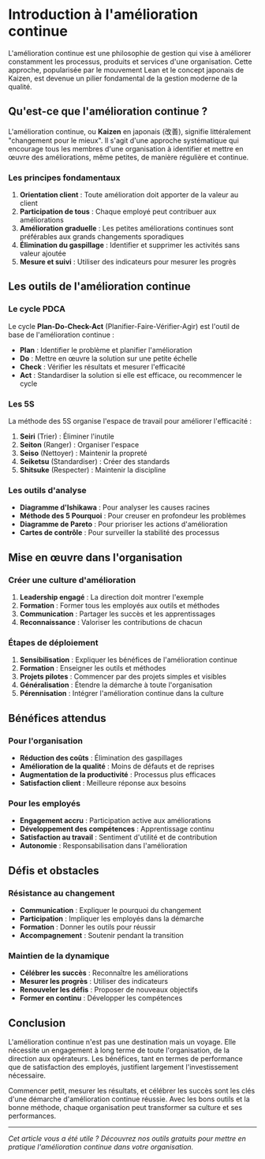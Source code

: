 # Introduction à l'amélioration continue

L'amélioration continue est une philosophie de gestion qui vise à améliorer constamment les processus, produits et services d'une organisation. Cette approche, popularisée par le mouvement Lean et le concept japonais de Kaizen, est devenue un pilier fondamental de la gestion moderne de la qualité.

## Qu'est-ce que l'amélioration continue ?

L'amélioration continue, ou **Kaizen** en japonais (改善), signifie littéralement "changement pour le mieux". Il s'agit d'une approche systématique qui encourage tous les membres d'une organisation à identifier et mettre en œuvre des améliorations, même petites, de manière régulière et continue.

### Les principes fondamentaux

1. **Orientation client** : Toute amélioration doit apporter de la valeur au client
2. **Participation de tous** : Chaque employé peut contribuer aux améliorations
3. **Amélioration graduelle** : Les petites améliorations continues sont préférables aux grands changements sporadiques
4. **Élimination du gaspillage** : Identifier et supprimer les activités sans valeur ajoutée
5. **Mesure et suivi** : Utiliser des indicateurs pour mesurer les progrès

## Les outils de l'amélioration continue

### Le cycle PDCA

Le cycle **Plan-Do-Check-Act** (Planifier-Faire-Vérifier-Agir) est l'outil de base de l'amélioration continue :

- **Plan** : Identifier le problème et planifier l'amélioration
- **Do** : Mettre en œuvre la solution sur une petite échelle
- **Check** : Vérifier les résultats et mesurer l'efficacité
- **Act** : Standardiser la solution si elle est efficace, ou recommencer le cycle

### Les 5S

La méthode des 5S organise l'espace de travail pour améliorer l'efficacité :

1. **Seiri** (Trier) : Éliminer l'inutile
2. **Seiton** (Ranger) : Organiser l'espace
3. **Seiso** (Nettoyer) : Maintenir la propreté
4. **Seiketsu** (Standardiser) : Créer des standards
5. **Shitsuke** (Respecter) : Maintenir la discipline

### Les outils d'analyse

- **Diagramme d'Ishikawa** : Pour analyser les causes racines
- **Méthode des 5 Pourquoi** : Pour creuser en profondeur les problèmes
- **Diagramme de Pareto** : Pour prioriser les actions d'amélioration
- **Cartes de contrôle** : Pour surveiller la stabilité des processus

## Mise en œuvre dans l'organisation

### Créer une culture d'amélioration

1. **Leadership engagé** : La direction doit montrer l'exemple
2. **Formation** : Former tous les employés aux outils et méthodes
3. **Communication** : Partager les succès et les apprentissages
4. **Reconnaissance** : Valoriser les contributions de chacun

### Étapes de déploiement

1. **Sensibilisation** : Expliquer les bénéfices de l'amélioration continue
2. **Formation** : Enseigner les outils et méthodes
3. **Projets pilotes** : Commencer par des projets simples et visibles
4. **Généralisation** : Étendre la démarche à toute l'organisation
5. **Pérennisation** : Intégrer l'amélioration continue dans la culture

## Bénéfices attendus

### Pour l'organisation

- **Réduction des coûts** : Élimination des gaspillages
- **Amélioration de la qualité** : Moins de défauts et de reprises
- **Augmentation de la productivité** : Processus plus efficaces
- **Satisfaction client** : Meilleure réponse aux besoins

### Pour les employés

- **Engagement accru** : Participation active aux améliorations
- **Développement des compétences** : Apprentissage continu
- **Satisfaction au travail** : Sentiment d'utilité et de contribution
- **Autonomie** : Responsabilisation dans l'amélioration

## Défis et obstacles

### Résistance au changement

- **Communication** : Expliquer le pourquoi du changement
- **Participation** : Impliquer les employés dans la démarche
- **Formation** : Donner les outils pour réussir
- **Accompagnement** : Soutenir pendant la transition

### Maintien de la dynamique

- **Célébrer les succès** : Reconnaître les améliorations
- **Mesurer les progrès** : Utiliser des indicateurs
- **Renouveler les défis** : Proposer de nouveaux objectifs
- **Former en continu** : Développer les compétences

## Conclusion

L'amélioration continue n'est pas une destination mais un voyage. Elle nécessite un engagement à long terme de toute l'organisation, de la direction aux opérateurs. Les bénéfices, tant en termes de performance que de satisfaction des employés, justifient largement l'investissement nécessaire.

Commencer petit, mesurer les résultats, et célébrer les succès sont les clés d'une démarche d'amélioration continue réussie. Avec les bons outils et la bonne méthode, chaque organisation peut transformer sa culture et ses performances.

---

*Cet article vous a été utile ? Découvrez nos outils gratuits pour mettre en pratique l'amélioration continue dans votre organisation.*
